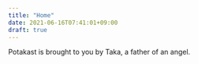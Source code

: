 ```yaml
---
title: "Home"
date: 2021-06-16T07:41:01+09:00
draft: true
---
```


Potakast is brought to you by Taka, a father of an angel.